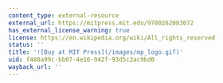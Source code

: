 ```yaml
---
content_type: external-resource
external_url: https://mitpress.mit.edu/9780262083072
has_external_license_warning: true
license: https://en.wikipedia.org/wiki/All_rights_reserved
status: ''
title: '![Buy at MIT Press](/images/mp_logo.gif)'
uid: f488a99c-bb07-4e16-942f-93d5c2ac9bd0
wayback_url: ''
---
```

